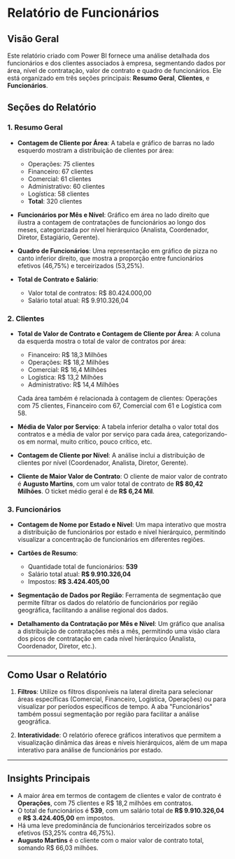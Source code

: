 # Relatório de Funcionários

## Visão Geral

Este relatório criado com Power BI fornece uma análise detalhada dos funcionários e dos clientes associados à empresa, segmentando dados por área, nível de contratação, valor de contrato e quadro de funcionários. Ele está organizado em três seções principais: **Resumo Geral**, **Clientes**, e **Funcionários**.

## Seções do Relatório

### 1. Resumo Geral

- **Contagem de Cliente por Área**: 
  A tabela e gráfico de barras no lado esquerdo mostram a distribuição de clientes por área:
  - Operações: 75 clientes
  - Financeiro: 67 clientes
  - Comercial: 61 clientes
  - Administrativo: 60 clientes
  - Logística: 58 clientes
  - **Total**: 320 clientes

- **Funcionários por Mês e Nível**:
  Gráfico em área no lado direito que ilustra a contagem de contratações de funcionários ao longo dos meses, categorizada por nível hierárquico (Analista, Coordenador, Diretor, Estagiário, Gerente).
  
- **Quadro de Funcionários**:
  Uma representação em gráfico de pizza no canto inferior direito, que mostra a proporção entre funcionários efetivos (46,75%) e terceirizados (53,25%).

- **Total de Contrato e Salário**:
  - Valor total de contratos: R$ 80.424.000,00
  - Salário total atual: R$ 9.910.326,04

### 2. Clientes

- **Total de Valor de Contrato e Contagem de Cliente por Área**: 
  A coluna da esquerda mostra o total de valor de contratos por área:
  - Financeiro: R$ 18,3 Milhões
  - Operações: R$ 18,2 Milhões
  - Comercial: R$ 16,4 Milhões
  - Logística: R$ 13,2 Milhões
  - Administrativo: R$ 14,4 Milhões
  
  Cada área também é relacionada à contagem de clientes: Operações com 75 clientes, Financeiro com 67, Comercial com 61 e Logística com 58.

- **Média de Valor por Serviço**:
  A tabela inferior detalha o valor total dos contratos e a média de valor por serviço para cada área, categorizando-os em normal, muito crítico, pouco crítico, etc.

- **Contagem de Cliente por Nível**:
  A análise inclui a distribuição de clientes por nível (Coordenador, Analista, Diretor, Gerente).

- **Cliente de Maior Valor de Contrato**:
  O cliente de maior valor de contrato é **Augusto Martins**, com um valor total de contrato de **R$ 80,42 Milhões**. O ticket médio geral é de **R$ 6,24 Mil**.

### 3. Funcionários

- **Contagem de Nome por Estado e Nível**:
  Um mapa interativo que mostra a distribuição de funcionários por estado e nível hierárquico, permitindo visualizar a concentração de funcionários em diferentes regiões.

- **Cartões de Resumo**:
  - Quantidade total de funcionários: **539**
  - Salário total atual: **R$ 9.910.326,04**
  - Impostos: **R$ 3.424.405,00**

- **Segmentação de Dados por Região**:
  Ferramenta de segmentação que permite filtrar os dados do relatório de funcionários por região geográfica, facilitando a análise regional dos dados.

- **Detalhamento da Contratação por Mês e Nível**:
  Um gráfico que analisa a distribuição de contratações mês a mês, permitindo uma visão clara dos picos de contratação em cada nível hierárquico (Analista, Coordenador, Diretor, etc.).

---

## Como Usar o Relatório

1. **Filtros**: 
   Utilize os filtros disponíveis na lateral direita para selecionar áreas específicas (Comercial, Financeiro, Logística, Operações) ou para visualizar por períodos específicos de tempo. A aba "Funcionários" também possui segmentação por região para facilitar a análise geográfica.

2. **Interatividade**: 
   O relatório oferece gráficos interativos que permitem a visualização dinâmica das áreas e níveis hierárquicos, além de um mapa interativo para análise de funcionários por estado.

---

## Insights Principais

- A maior área em termos de contagem de clientes e valor de contrato é **Operações**, com 75 clientes e R$ 18,2 milhões em contratos.
- O total de funcionários é **539**, com um salário total de **R$ 9.910.326,04** e **R$ 3.424.405,00** em impostos.
- Há uma leve predominância de funcionários terceirizados sobre os efetivos (53,25% contra 46,75%).
- **Augusto Martins** é o cliente com o maior valor de contrato total, somando R$ 66,03 milhões.

